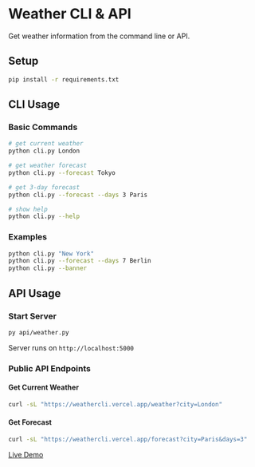 # Weather CLI & API

Get weather information from the command line or API.

## Setup

```bash
pip install -r requirements.txt
```

## CLI Usage

### Basic Commands
```bash
# get current weather
python cli.py London

# get weather forecast
python cli.py --forecast Tokyo

# get 3-day forecast
python cli.py --forecast --days 3 Paris

# show help
python cli.py --help
```

### Examples
```bash
python cli.py "New York"
python cli.py --forecast --days 7 Berlin
python cli.py --banner
```

## API Usage

### Start Server
```bash
py api/weather.py
```
Server runs on `http://localhost:5000`

### Public API Endpoints

#### Get Current Weather
```bash
curl -sL "https://weathercli.vercel.app/weather?city=London"
```

#### Get Forecast
```bash
curl -sL "https://weathercli.vercel.app/forecast?city=Paris&days=3"
```


[Live Demo](https://weathercli.vercel.app/)
